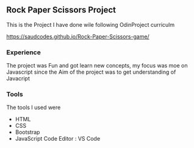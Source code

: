 ## Rock Paper Scissors Project

This is the Project I have done wile following OdinProject curriculm

https://saudcodes.github.io/Rock-Paper-Scissors-game/
### Experience

The project was Fun and got learn new concepts, my focus was moe on Javascript since the Aim of the project was to get understanding of Javacript



### Tools

The tools I used were 
- HTML
- CSS
- Bootstrap
- JavaScript
Code Editor : VS Code

